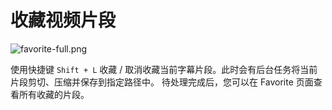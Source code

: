 # 收藏视频片段

![favorite-full.png](favorite-full.png)

使用快捷键 `Shift + L` 收藏 / 取消收藏当前字幕片段。此时会有后台任务将当前片段剪切、压缩并保存到指定路径中。
待处理完成后，您可以在 <ui-path>Favorite</ui-path> 页面查看所有收藏的片段。


